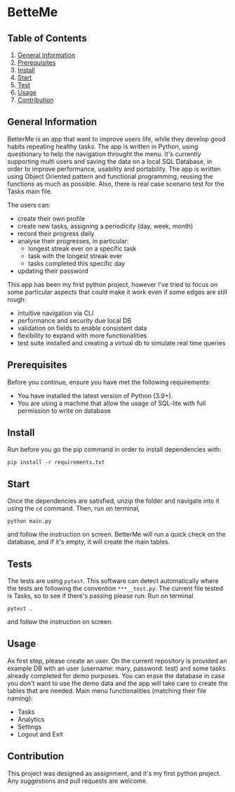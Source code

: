 # BetteMe

## Table of Contents
1. [General Information](#General-Information)
2. [Prerequisites](#Prerequisites)
3. [Install](#Install)
4. [Start](#Start)
5. [Test](#Test)
6. [Usage](#Usage)
7. [Contribution](#Contribution)


## General Information 
BetterMe is an app that want to improve users life, while they develop good habits repeating healthy tasks.
The app is written in Python, using questionary to help the navigation throught the menu. It's currently supporting multi users and saving the data on a local SQL Database, in order to improve performance, usability and portability.
The app is written using Object Oriented pattern and functional programming, reusing the functions as much as possible. Also, there is real case scenario test for the Tasks main file.

The users can:
* create their own profile
* create new tasks, assigning a periodicity (day, week, month)
* record their progress daily
* analyse their progresses, in particular:
  * longest streak ever on a specific task
  * task with the longest streak ever
  * tasks completed this specific day
* updating their password

This app has been my first python project, however I've tried to focus on some particular aspects that could make it work even if some edges are still rough:
* intuitive navigation via CLI
* performance and security due local DB
* validation on fields to enable consistent data
* flexibility to expand with more functionalities
* test suite installed and creating a virtual db to simulate real time queries

## Prerequisites
Before you continue, ensure you have met the following requirements:
* You have installed the latest version of Python (3.9+).
* You are using a machine that allow the usage of SQL-lite with full permission to write on database

## Install
Run before you go the pip command in order to install dependencies with:
```
pip install -r requirements.txt
```


## Start

Once the dependencies are satisfied, unzip the folder and navigate into it using the `cd` command. Then, run on terminal, 
```
python main.py
```
and follow the instruction on screen.
BetterMe will run a quick check on the database, and if it's empty, it will create the main tables. 


## Tests
The tests are using `pytest`. This software can detect automatically where the tests are following the convention `***__test.py`. The current file tested is Tasks, so to see if there's passing please run:
Run on terminal
```
pytest .
```
and follow the instruction on screen.


## Usage
As first step, please create an user. On the current repository is provided an example DB with an user (username: mary, password: test) and some tasks already completed for demo purposes. You can erase the database in case you don't want to use the demo data and the app will take care to create the tables that are needed. 
Main menu functionalities (matching their file naming):
* Tasks
* Analytics
* Settings
* Logout and Exit
 

## Contribution
This project was designed as assignment, and it's my first python project. Any suggestions and pull requests are welcome.    

